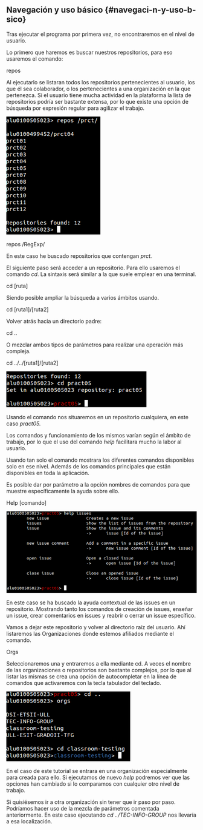 ## Navegación y uso básico {#navegaci-n-y-uso-b-sico}

Tras ejecutar el programa por primera vez, no encontraremos en el nivel de usuario.

Lo primero que haremos es buscar nuestros repositorios, para eso usaremos el comando:

repos

Al ejecutarlo se listaran todos los repositorios pertenecientes al usuario, los que él sea colaborador, o los pertenecientes a una organización en la que pertenezca. Si el usuario tiene mucha actividad en la plataforma la lista de repositorios podría ser bastante extensa, por lo que existe una opción de búsqueda por expresión regular para agilizar el trabajo.

![](../assets/tutorial.png)

repos /RegExp/

En este caso he buscado repositorios que contengan _prct._

El siguiente paso será acceder a un repositorio. Para ello usaremos el comando _cd_. La sintaxis será similar a la que suele emplear en una terminal.

cd [ruta]

Siendo posible ampliar la búsqueda a varios ámbitos usando.

cd [ruta1]/[ruta2]

Volver atrás hacia un directorio padre:

cd ..

O mezclar ambos tipos de parámetros para realizar una operación más compleja.

cd ../../[ruta1]/[ruta2]

![](../assets/tutorial2.png)

Usando el comando nos situaremos en un repositorio cualquiera, en este caso _pract05._

Los comandos y funcionamiento de los mismos varían según el ámbito de trabajo, por lo que el uso del comando _help_ facilitara mucho la labor al usuario.

Usando tan solo el comando mostrara los diferentes comandos disponibles solo en ese nivel. Además de los comandos principales que están disponibles en toda la aplicación.

Es posible dar por parámetro a la opción nombres de comandos para que muestre específicamente la ayuda sobre ello.

Help [comando]

![](../assets/tutorial3.png)

En este caso se ha buscado la ayuda contextual de las issues en un repositorio. Mostrando tanto los comandos de creación de issues, enseñar un issue, crear comentarios en issues y reabrir o cerrar un issue específico.

Vamos a dejar este repositorio y volver al directorio raíz del usuario. Ahí listaremos las Organizaciones donde estemos afiliados mediante el comando.

Orgs

Seleccionaremos una y entraremos a ella mediante cd. A veces el nombre de las organizaciones o repositorios son bastante complejos, por lo que al listar las mismas se crea una opción de autocompletar en la línea de comandos que activaremos con la tecla tabulador del teclado.

![](../assets/tutorial4.png)

En el caso de este tutorial se entrara en una organización especialmente para creada para ello. Si ejecutamos de nuevo _help_ podremos ver que las opciones han cambiado si lo comparamos con cualquier otro nivel de trabajo.

Si quisiésemos ir a otra organización sin tener que ir paso por paso. Podríamos hacer uso de la mezcla de parámetros comentada anteriormente. En este caso ejecutando _cd ../TEC-INFO-GROUP_ nos llevaría a esa localización.
